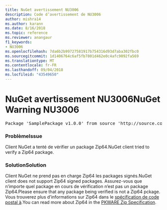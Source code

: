 ```yaml
---
title: NuGet avertissement NU3006
description: Code d’avertissement de NU3006
author: mishra14
ms.author: karann
ms.date: 8/16/2018
ms.topic: reference
ms.reviewer: anangaur
f1_keywords:
- NU3006
ms.openlocfilehash: 7da6b2b99727581917b754316d93d7aba302fbc0
ms.sourcegitcommit: 1d1406764c6af5fb7801d462e0c4afc9092fa569
ms.translationtype: MT
ms.contentlocale: fr-FR
ms.lasthandoff: 09/04/2018
ms.locfileid: "43549650"
---
```

# <a name="nuget-warning-nu3006"></a><span data-ttu-id="d56c2-103">NuGet avertissement NU3006</span><span class="sxs-lookup"><span data-stu-id="d56c2-103">NuGet Warning NU3006</span></span>

<pre>Package 'SamplePackage v1.0.0' from source 'http://source.com/index.json': Signed Zip64 packages are not supported.</pre>

### <a name="issue"></a><span data-ttu-id="d56c2-104">Problème</span><span class="sxs-lookup"><span data-stu-id="d56c2-104">Issue</span></span>

<span data-ttu-id="d56c2-105">Client NuGet a tenté de vérifier un package Zip64.</span><span class="sxs-lookup"><span data-stu-id="d56c2-105">NuGet client tried to verify a Zip64 package.</span></span>


### <a name="solution"></a><span data-ttu-id="d56c2-106">Solution</span><span class="sxs-lookup"><span data-stu-id="d56c2-106">Solution</span></span>

<span data-ttu-id="d56c2-107">Client NuGet ne prend pas en charge Zip64 les packages signés.</span><span class="sxs-lookup"><span data-stu-id="d56c2-107">NuGet client does not support Zip64 signed packages.</span></span> <span data-ttu-id="d56c2-108">Assurez-vous que n’importe quel package en cours de vérification n’est pas un package Zip64.</span><span class="sxs-lookup"><span data-stu-id="d56c2-108">Please ensure that any package being verified is not a Zip64 pckage.</span></span> <span data-ttu-id="d56c2-109">Vous trouverez plus d’informations sur Zip64 dans le [spécification de code postal à](https://pkware.cachefly.net/webdocs/casestudies/APPNOTE.TXT).</span><span class="sxs-lookup"><span data-stu-id="d56c2-109">You can read more about Zip64 in the [PKWARE Zip Specification](https://pkware.cachefly.net/webdocs/casestudies/APPNOTE.TXT).</span></span>


